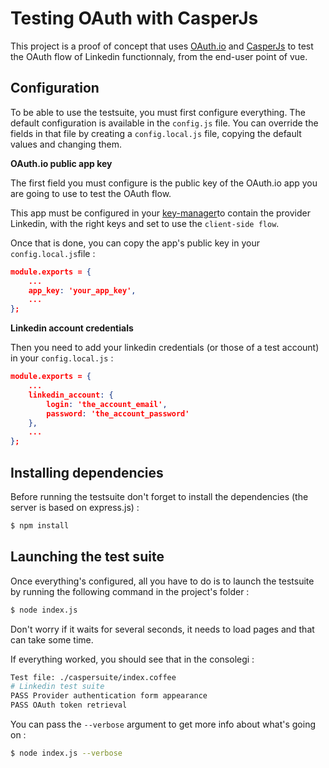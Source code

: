 Testing OAuth with CasperJs
===========================

This project is a proof of concept that uses [OAuth.io](https://oauth.io) and [CasperJs](http://casperjs.org/) to test the OAuth flow of Linkedin functionnaly, from the end-user point of vue.

Configuration
-------------

To be able to use the testsuite, you must first configure everything. The default configuration is available in the `config.js` file. You can override the fields in that file by creating a `config.local.js` file, copying the default values and changing them.

**OAuth.io public app key**

The first field you must configure is the public key of the OAuth.io app you are going to use to test the OAuth flow.

This app must be configured in your [key-manager](https://oauth.io/key-manager)to contain the provider Linkedin, with the right keys and set to use the `client-side flow`.

Once that is done, you can copy the app's public key in your `config.local.js`file :

```json
module.exports = {
    ...
    app_key: 'your_app_key',
    ...
};
```

**Linkedin account credentials**

Then you need to add your linkedin credentials (or those of a test account) in your `config.local.js` :

```json
module.exports = {
    ...
    linkedin_account: {
        login: 'the_account_email',
        password: 'the_account_password'
    },
    ...
};
```

Installing dependencies
-----------------------

Before running the testsuite don't forget to install the dependencies (the server is based on express.js) :

```sh
$ npm install
```

Launching the test suite
------------------------

Once everything's configured, all you have to do is to launch the testsuite by running the following command in the project's folder :

```sh
$ node index.js
```

Don't worry if it waits for several seconds, it needs to load pages and that can take some time.

If everything worked, you should see that in the consolegi :

```sh
Test file: ./caspersuite/index.coffee                                           
# Linkedin test suite
PASS Provider authentication form appearance
PASS OAuth token retrieval
```

You can pass the `--verbose` argument to get more info about what's going on :

```sh
$ node index.js --verbose
```

